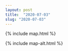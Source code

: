 ```yaml
---
layout: post
title:  "2020-07-03"
slug: "2020-07-03"
---
```

{% include map.html %}

{% include map-alt.html %}
